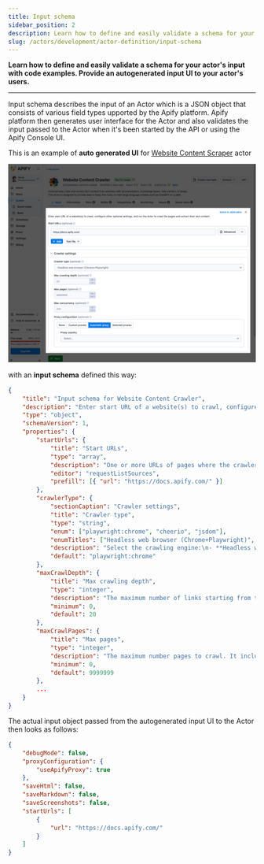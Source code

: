 ```yaml
---
title: Input schema
sidebar_position: 2
description: Learn how to define and easily validate a schema for your actor's input with code examples. Provide an autogenerated input UI to your actor's users.
slug: /actors/development/actor-definition/input-schema
---
```


**Learn how to define and easily validate a schema for your actor's input with code examples. Provide an autogenerated input UI to your actor's users.**

---

Input schema describes the input of an Actor which is a JSON object that consists of various field types upported by the Apify platform. Apify platform then generates user interface for the Actor and also validates the input passed to the Actor when it's been started by the API or using the Apify Console UI.

This is an example of **auto generated UI** for [Website Content Scraper](https://apify.com/apify/website-content-crawler) actor

![Website Content Crawler input UI](./images/input-ui-website-content-crawler.png)

with an **input schema** defined this way:

```json
{
    "title": "Input schema for Website Content Crawler",
    "description": "Enter start URL of a website(s) to crawl, configure other optional settings, and run the Actor to crawl the pages and extract their text content.",
    "type": "object",
    "schemaVersion": 1,
    "properties": {
        "startUrls": {
            "title": "Start URLs",
            "type": "array",
            "description": "One or more URLs of pages where the crawler will start. Note that the Actor will additionally only crawl sub-pages of these URLs. For example, for start URL `https://www.example.com/blog`, it will crawl pages like `https://example.com/blog/article-1`, but will skip `https://example.com/docs/something-else`.",
            "editor": "requestListSources",
            "prefill": [{ "url": "https://docs.apify.com/" }]
        },
        "crawlerType": {
            "sectionCaption": "Crawler settings",
            "title": "Crawler type",
            "type": "string",
            "enum": ["playwright:chrome", "cheerio", "jsdom"],
            "enumTitles": ["Headless web browser (Chrome+Playwright)", "Raw HTTP client (Cheerio)", "Raw HTTP client with JS execution (JSDOM) (experimental!)"],
            "description": "Select the crawling engine:\n- **Headless web browser** (default) - Useful for modern websites with anti-scraping protections and JavaScript rendering. It recognizes common blocking patterns like CAPTCHAs and automatically retries blocked requests through new sessions. However, running web browsers is more expensive as it requires more computing resources and is slower. It is recommended to use at least 8 GB of RAM.\n- **Raw HTTP client** - High-performance crawling mode that uses raw HTTP requests to fetch the pages. It is faster and cheaper, but it might not work on all websites.",
            "default": "playwright:chrome"
        },
        "maxCrawlDepth": {
            "title": "Max crawling depth",
            "type": "integer",
            "description": "The maximum number of links starting from the start URL that the crawler will recursively descend. The start URLs have depth 0, the pages linked directly from the start URLs have depth 1, and so on.\n\nThis setting is useful to prevent accidental crawler runaway. By setting it to 0, the actor will only crawl start URLs.",
            "minimum": 0,
            "default": 20
        },
        "maxCrawlPages": {
            "title": "Max pages",
            "type": "integer",
            "description": "The maximum number pages to crawl. It includes the start URLs, pagination pages, pages with no content, etc. The crawler will automatically finish after reaching this number. This setting is useful to prevent accidental crawler runaway.",
            "minimum": 0,
            "default": 9999999
        },
        ...
    }
}
```

The actual input object passed from the autogenerated input UI to the Actor then looks as follows:

```json
{
    "debugMode": false,
    "proxyConfiguration": {
        "useApifyProxy": true
    },
    "saveHtml": false,
    "saveMarkdown": false,
    "saveScreenshots": false,
    "startUrls": [
        {
            "url": "https://docs.apify.com/"
        }
    ]
}
```

